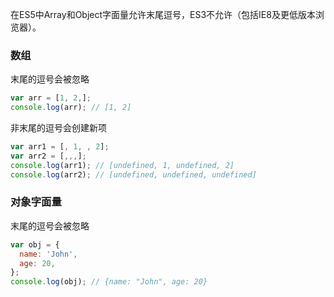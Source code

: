 在ES5中Array和Object字面量允许末尾逗号，ES3不允许（包括IE8及更低版本浏览器）。

### 数组
末尾的逗号会被忽略
```javascript
var arr = [1, 2,];
console.log(arr); // [1, 2]
```

非末尾的逗号会创建新项
```javascript
var arr1 = [, 1, , 2];
var arr2 = [,,,];
console.log(arr1); // [undefined, 1, undefined, 2]
console.log(arr2); // [undefined, undefined, undefined]
```

### 对象字面量
末尾的逗号会被忽略
```javascript
var obj = {
  name: 'John',
  age: 20,
};
console.log(obj); // {name: "John", age: 20}
```

